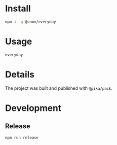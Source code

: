 # Install

```sh
npm i -g @snov/everyday
```

# Usage

```sh
everyday
```

# Details

The project was built and published with `@pika/pack`.

# Development

## Release

```sh
npm run release
```